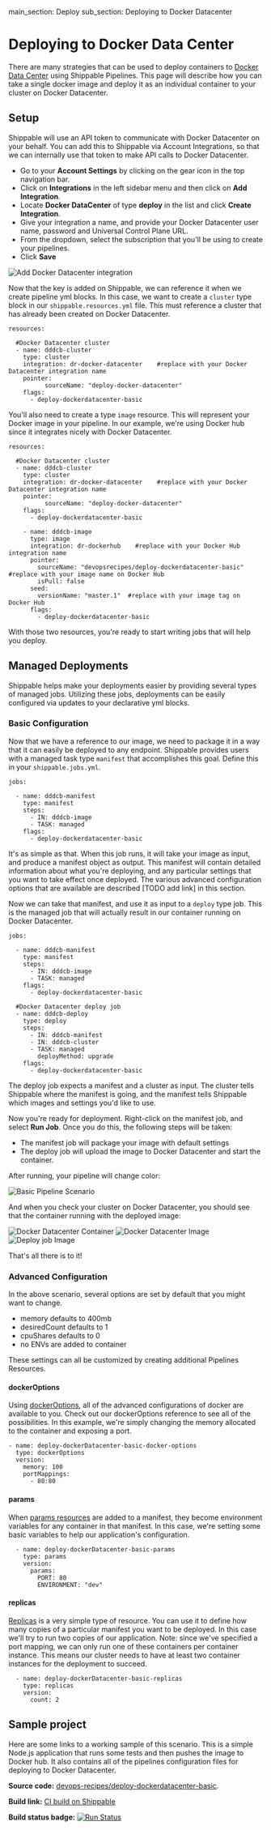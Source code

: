 main_section: Deploy
sub_section: Deploying to Docker Datacenter

# Deploying to Docker Data Center
There are many strategies that can be used to deploy containers to [Docker Data Center](https://www.docker.com/enterprise-edition#/container_management) using Shippable Pipelines.  This page will describe how you can take a single docker image and deploy it as an individual container to your cluster on Docker Datacenter.

## Setup

Shippable will use an API token to communicate with Docker Datacenter on your behalf. You can add this to Shippable via Account Integrations, so that we can internally use that token to make API calls to Docker Datacenter.

- Go to your **Account Settings** by clicking on the gear icon in the top navigation bar.
- Click on **Integrations** in the left sidebar menu and then click on **Add Integration**.
- Locate **Docker DataCenter** of type **deploy** in the list and click **Create Integration**.
- Give your integration a name, and provide your Docker Datacenter user name, password and Universal Control Plane URL.
- From the dropdown, select the subscription that you'll be using to create your pipelines.
- Click **Save**

<img src="../images/deploy/docker-Datacenter/docker-datacenter-integration.png" alt="Add Docker Datacenter integration">


Now that the key is added on Shippable, we can reference it when we create pipeline yml blocks.  In this case, we want to create a `cluster` type block in our `shippable.resources.yml` file.  This must reference a cluster that has already been created on Docker Datacenter.

```
resources:

  #Docker Datacenter cluster
  - name: dddcb-cluster
    type: cluster
    integration: dr-docker-datacenter    #replace with your Docker Datacenter integration name
    pointer:
          sourceName: "deploy-docker-datacenter"
    flags:
      - deploy-dockerdatacenter-basic
```

You'll also need to create a type `image` resource.  This will represent your Docker image in your pipeline.  In our example, we're using Docker hub since it integrates nicely with Docker Datacenter.

```
resources:

  #Docker Datacenter cluster
  - name: dddcb-cluster
    type: cluster
    integration: dr-docker-datacenter    #replace with your Docker Datacenter integration name
    pointer:
          sourceName: "deploy-docker-datacenter"
    flags:
      - deploy-dockerdatacenter-basic

    - name: dddcb-image
      type: image
      integration: dr-dockerhub    #replace with your Docker Hub integration name
      pointer:
        sourceName: "devopsrecipes/deploy-dockerdatacenter-basic"  #replace with your image name on Docker Hub
        isPull: false
      seed:
        versionName: "master.1"  #replace with your image tag on Docker Hub
      flags:
        - deploy-dockerdatacenter-basic
```

With those two resources, you're ready to start writing jobs that will help you deploy.


## Managed Deployments
Shippable helps make your deployments easier by providing several types of managed jobs.  Utilizing these jobs, deployments can be easily configured via updates to your declarative yml blocks.

### Basic Configuration
Now that we have a reference to our image, we need to package it in a way that it can easily be deployed to any endpoint.  Shippable provides users with a managed task type `manifest` that accomplishes this goal.  Define this in your `shippable.jobs.yml`.

```
jobs:

  - name: dddcb-manifest
    type: manifest
    steps:
      - IN: dddcb-image
      - TASK: managed
    flags:
      - deploy-dockerdatacenter-basic

```
It's as simple as that.  When this job runs, it will take your image as input, and produce a manifest object as output.  This manifest will contain detailed information about what you're deploying, and any particular settings that you want to take effect once deployed.  The various advanced configuration options that are available are described [TODO add link] in this section.

Now we can take that manifest, and use it as input to a `deploy` type job.  This is the managed job that will actually result in our container running on Docker Datacenter.

```
jobs:

  - name: dddcb-manifest
    type: manifest
    steps:
      - IN: dddcb-image
      - TASK: managed
    flags:
      - deploy-dockerdatacenter-basic

  #Docker Datacenter deploy job
  - name: dddcb-deploy
    type: deploy
    steps:
      - IN: dddcb-manifest
      - IN: dddcb-cluster
      - TASK: managed
        deployMethod: upgrade
    flags:
      - deploy-dockerdatacenter-basic
```

The deploy job expects a manifest and a cluster as input.  The cluster tells Shippable where the manifest is going, and the manifest tells Shippable which images and settings you'd like to use.

Now you're ready for deployment.  Right-click on the manifest job, and select **Run Job**.  Once you do this, the following steps will be taken:

- The manifest job will package your image with default settings
- The deploy job will upload the image to Docker Datacenter and start the container.

After running, your pipeline will change color:

![Basic Pipeline Scenario](https://github.com/devops-recipes/deploy-dockerdatacenter-basic/raw/master/public/resources/images/pipeline-view.png)

And when you check your cluster on Docker Datacenter, you should see that the container running with the deployed image:

![Docker Datacenter Container](https://github.com/devops-recipes/deploy-dockerdatacenter-basic/raw/master/public/resources/images/ddc-container.png)
![Docker Datacenter Image](https://github.com/devops-recipes/deploy-dockerdatacenter-basic/raw/master/public/resources/images/ddc-deployed-image.png)
![Deploy job Image](https://github.com/devops-recipes/deploy-dockerdatacenter-basic/raw/master/public/resources/images/deploy-job-view.png)

That's all there is to it!

### Advanced Configuration
In the above scenario, several options are set by default that you might want to change.

- memory defaults to 400mb
- desiredCount defaults to 1
- cpuShares defaults to 0
- no ENVs are added to container

These settings can all be customized by creating additional Pipelines Resources.

#### dockerOptions
Using [dockerOptions](../reference/resource-dockeroptions), all of the advanced configurations of docker are available to you. Check out our dockerOptions reference to see all of the possibilities. In this example, we're simply changing the memory allocated to the container and exposing a port.
```
- name: deploy-dockerDatacenter-basic-docker-options
  type: dockerOptions
  version:
    memory: 100
    portMappings:
      - 80:80
```
#### params
When [params resources](../reference/resource-params) are added to a manifest, they become environment variables for any container in that manifest.  In this case, we're setting some basic variables to help our application's configuration.

```
  - name: deploy-dockerDatacenter-basic-params
    type: params
    version:
      params:
        PORT: 80
        ENVIRONMENT: "dev"
```

#### replicas
[Replicas](../reference/resource-replicas) is a very simple type of resource. You can use it to define how many copies of a particular manifest you want to be deployed. In this case we'll try to run two copies of our application. Note: since we've specified a port mapping, we can only run one of these containers per container instance.  This means our cluster needs to have at least two container instances for the deployment to succeed.
```
  - name: deploy-dockerDatacenter-basic-replicas
    type: replicas
    version:
      count: 2
```

## Sample project

Here are some links to a working sample of this scenario. This is a simple Node.js application that runs some tests and then pushes
the image to Docker hub. It also contains all of the pipelines configuration files for deploying to Docker Datacenter.

**Source code:**  [devops-recipes/deploy-dockerdatacenter-basic](https://github.com/devops-recipes/deploy-dockerdatacenter-basic).

**Build link:** [CI build on Shippable](https://app.shippable.com/github/devops-recipes/deploy-dockerdatacenter-basic/runs/7/1/console)

**Build status badge:** [![Run Status](https://api.shippable.com/projects/5900dae386175d07005d4890/badge?branch=master)](https://app.shippable.com/github/devops-recipes/deploy-dockerdatacenter-basic)
